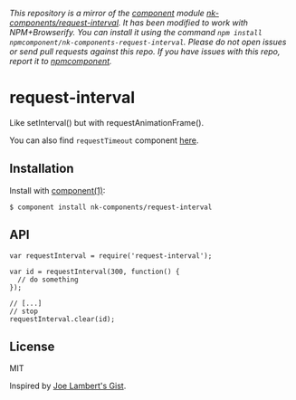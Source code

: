 *This repository is a mirror of the [component](http://component.io) module [nk-components/request-interval](http://github.com/nk-components/request-interval). It has been modified to work with NPM+Browserify. You can install it using the command `npm install npmcomponent/nk-components-request-interval`. Please do not open issues or send pull requests against this repo. If you have issues with this repo, report it to [npmcomponent](https://github.com/airportyh/npmcomponent).*

# request-interval

  Like setInterval() but with requestAnimationFrame().  

  You can also find `requestTimeout` component [here](https://github.com/nk-components/request-timeout).

## Installation

  Install with [component(1)](http://component.io):

    $ component install nk-components/request-interval

## API

    var requestInterval = require('request-interval');

    var id = requestInterval(300, function() {
      // do something
    });

    // [...]
    // stop
    requestInterval.clear(id);

## License

  MIT

  Inspired by [Joe Lambert's Gist](https://gist.github.com/joelambert/1002116#file-requestinterval-js).
